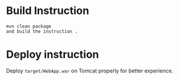 
# Build Instruction
```
mvn clean package
and build the instruction .
```
# Deploy instruction

Deploy ```target/WebApp.war``` on Tomcat properly for better experience.
